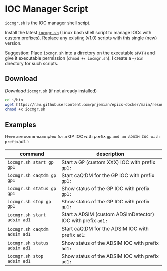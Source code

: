 # IOC Manager Script

`iocmgr.sh` is the IOC manager shell script.

Install the latest [`iocmgr.sh`](docs/iocmgr.md) (Linux bash shell script
to manage IOCs with custom prefixes).  Replace any existing (v1.0) scripts with
this single (new) version.

Suggestion: Place `iocmgr.sh` into a directory on the executable `$PATH` and
give it executable permission (`chmod +x iocmgr.sh`).  I create a `~/bin`
directory for such scripts.

<!--
TODO: document the usage, help, ...
-->

## Download

*Download* `iocmgr.sh` (if not already installed)

```sh
cd ~/bin
wget https://raw.githubusercontent.com/prjemian/epics-docker/main/resources/iocmgr.sh
chmod +x iocmgr.sh
```

## Examples

Here are some examples for a GP IOC with prefix `gp`:` and an ADSIM IOC with
prefix `ad1:`:

command | description
--- | ---
`iocmgr.sh start gp gp1` | Start a GP (custom XXX) IOC with prefix `gp1:`
`iocmgr.sh caqtdm gp gp1` | Start caQtDM for the GP IOC with prefix `gp1:`
`iocmgr.sh status gp gp1` | Show status of the GP IOC with prefix `gp1:`
`iocmgr.sh stop gp gp1` | Show status of the GP IOC with prefix `gp1:`
`iocmgr.sh start adsim ad1` | Start a ADSIM (custom ADSimDetector) IOC with prefix `ad1:`
`iocmgr.sh caqtdm adsim ad1` | Start caQtDM for the ADSIM IOC with prefix `ad1:`
`iocmgr.sh status adsim ad1` | Show status of the ADSIM IOC with prefix `ad1:`
`iocmgr.sh stop adsim ad1` | Show status of the ADSIM IOC with prefix `ad1:`
